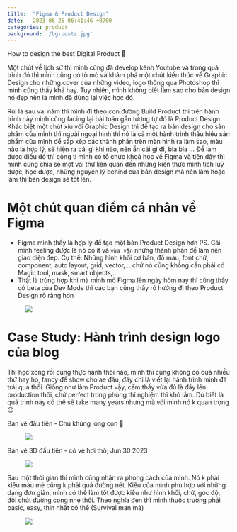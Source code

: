 ```yaml
---
title:  "Figma & Product Design"
date:   2023-06-25 06:41:46 +0700
categories: product
background: '/bg-posts.jpg'
---
```

How to design the best Digital Product 💚

Một chút về lịch sử thì mình cũng đã develop kênh Youtube và trong quá trình đó thì mình cũng có tò mò và khám phá một chút kiến thức về Graphic Design cho những cover của những video, logo thông qua Photoshop thì mình cũng thấy khá hay. Tuy nhiên, mình không biết làm sao cho bản design nó đẹp nên là mình đã dừng lại việc học đó.

Rủi là sau vài năm thì mình đi theo con đường Build Product thì trên hành trình này mình cũng facing lại bài toán gần tương tự đó là Product Design. Khác biệt một chút xíu với Graphic Design thì để tạo ra bản design cho sản phẩm của mình thì ngoài ngoại hình thì nó là cả một hành trình thấu hiểu sản phẩm của mình để sắp xếp các thành phần trên màn hình ra làm sao, màu nào là hợp lý, sẽ hiện ra cái gì khi nào, nên ẩn cái gì đi, bla bla ... Để làm được điều đó thì công ti mình có tổ chức khoá học về Figma và tiện đây thì mình cũng chia sẻ một vài thứ liên quan đến những kiến thức mình tích luỹ được, học được, những nguyên lý behind của bản design mà nên làm hoặc làm thì bản design sẽ tốt lên.

# Một chút quan điểm cá nhân về Figma
- Figma mình thấy là hợp lý để tạo một bản Product Design hơn PS. Cái mình feeling được là nó có ít và `vừa vặn` những thành phần để làm nên giao diện đẹp. Cụ thể: Những hình khối cơ bản, đổ màu, font chữ, component, auto layout, grid, vector,... chứ nó cũng không cần phải có Magic tool, mask, smart objects,...
- Thật là trùng hợp khi mà mình mở Figma lên ngày hôm nay thì cũng thấy có beta của Dev Mode thì các bạn cũng thấy rõ hướng đi theo Product Design rõ ràng hơn
<figure class="half">
	<img src="{{site.mediaurl}}/figma/dev-mode.png">
</figure>

# Case Study: Hành trình design logo của blog
Thì học xong rồi cũng thực hành thôi nào, mình thì cũng không có quá nhiều thứ hay ho, fancy để show cho ae đâu, đây chỉ là viết lại hành trình mình đã trải qua thôi. Giống như làm Product vậy, cảm thấy vừa đủ là đẩy lên production thôi, chứ perfect trong phòng thí nghiệm thì khó lắm. Dù biết là quá trình này có thể sẽ take many years nhưng mà với mình nó k quan trọng 😉

Bản vẽ đầu tiên - Chú khủng long con 🤪
<figure style='width: 200px;'>
	<img src="{{site.mediaurl}}/figma/logo.v1.png">
</figure>

Bản vẽ 3D đầu tiên - có vẻ hơi thô; Jun 30 2023
<figure style='width: 200px;'>
	<img src="{{site.mediaurl}}/figma/giapdong.live.02072023.png">
</figure>

Sau một thời gian thì mình cũng nhận ra phong cách của mình. Nó k phải kiểu màu mè cũng k phải quá đường nét. Kiểu của mình phù hợp với những dạng đơn giản, mình có thể làm tốt được kiểu như hình khối, chữ, góc độ, đôi chút đường cong nhẹ thôi. Theo nghĩa đen thì mình thuộc trường phái basic, easy, thin nhất có thể (Survival man mà)
<figure style='width: 200px;'>
	<img src="{{site.mediaurl}}/figma/giapdong.live.18012024.png">
</figure>